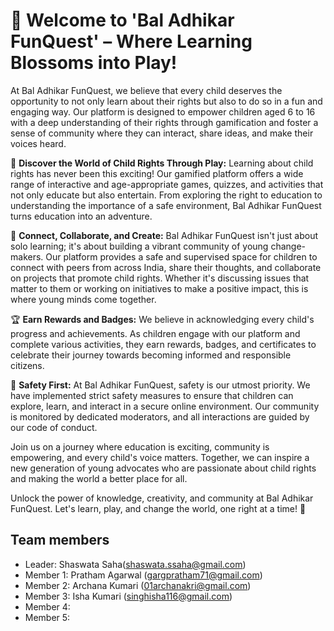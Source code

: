 #  🌈 Welcome to 'Bal Adhikar FunQuest' – Where Learning Blossoms into Play!

At Bal Adhikar FunQuest, we believe that every child deserves the opportunity to not only learn about their rights but also to do so in a fun and engaging way. Our platform is designed to empower children aged 6 to 16 with a deep understanding of their rights through gamification and foster a sense of community where they can interact, share ideas, and make their voices heard.

🚀 **Discover the World of Child Rights Through Play:** Learning about child rights has never been this exciting! Our gamified platform offers a wide range of interactive and age-appropriate games, quizzes, and activities that not only educate but also entertain. From exploring the right to education to understanding the importance of a safe environment, Bal Adhikar FunQuest turns education into an adventure.

🤝 **Connect, Collaborate, and Create:** Bal Adhikar FunQuest isn't just about solo learning; it's about building a vibrant community of young change-makers. Our platform provides a safe and supervised space for children to connect with peers from across India, share their thoughts, and collaborate on projects that promote child rights. Whether it's discussing issues that matter to them or working on initiatives to make a positive impact, this is where young minds come together.

🏆 **Earn Rewards and Badges:** We believe in acknowledging every child's progress and achievements. As children engage with our platform and complete various activities, they earn rewards, badges, and certificates to celebrate their journey towards becoming informed and responsible citizens.

🔐 **Safety First:** At Bal Adhikar FunQuest, safety is our utmost priority. We have implemented strict safety measures to ensure that children can explore, learn, and interact in a secure online environment. Our community is monitored by dedicated moderators, and all interactions are guided by our code of conduct.

Join us on a journey where education is exciting, community is empowering, and every child's voice matters. Together, we can inspire a new generation of young advocates who are passionate about child rights and making the world a better place for all.

Unlock the power of knowledge, creativity, and community at Bal Adhikar FunQuest. Let's learn, play, and change the world, one right at a time! 🌟



##  Team members
*  Leader: Shaswata Saha(shaswata.ssaha@gmail.com)
*  Member 1: Pratham Agarwal (gargpratham71@gmail.com)
*  Member 2: Archana Kumari (01archanakri@gmail.com)
*  Member 3: Isha Kumari (singhisha116@gmail.com)
*  Member 4:
*  Member 5:
